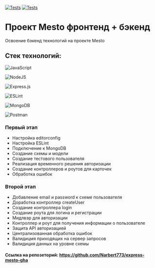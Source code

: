 [![Tests](../../actions/workflows/tests-13-sprint.yml/badge.svg)](../../actions/workflows/tests-13-sprint.yml) [![Tests](../../actions/workflows/tests-14-sprint.yml/badge.svg)](../../actions/workflows/tests-14-sprint.yml)

# Проект Mesto фронтенд + бэкенд

Освоение бэкенд технологий на проекте Mesto

## Стек технологий:

![JavaScript](https://img.shields.io/badge/javascript-%23323330.svg?style=for-the-badge&logo=javascript&logoColor=%23F7DF1E)

![NodeJS](https://img.shields.io/badge/node.js-6DA55F?style=for-the-badge&logo=node.js&logoColor=white)

![Express.js](https://img.shields.io/badge/express.js-%23404d59.svg?style=for-the-badge&logo=express&logoColor=%2361DAFB)

![ESLint](https://img.shields.io/badge/ESLint-4B3263?style=for-the-badge&logo=eslint&logoColor=white)

![MongoDB](https://img.shields.io/badge/MongoDB-%234ea94b.svg?style=for-the-badge&logo=mongodb&logoColor=white)

![Postman](https://img.shields.io/badge/Postman-FF6C37?style=for-the-badge&logo=postman&logoColor=white)

### Первый этап

   + Настройка editorconfig
   + Настройка ESLint
   + Подключение к MongoDB
   + Создание схемы и модели
   + Создание тестового пользователя
   + Реализация временного решения авторизации
   + Создание контроллеров и роутов для карточек
   + Обработка ошибок

### Второй этап

   + Добавление email и password к схеме пользователя
   + Доработка контроллер createUser
   + Создание контроллера login
   + Создание роута для логина и регистрации
   + Мидлвэр для авторизации
   + Контроллер и роут для получения информации о пользователе
   + Защита API авторизацией
   + Централизованная обработка ошибок
   + Валидицмя приходящих на сервер запросов
   + Валидиция данных на уровне схемы


#### Ссылка на репозеторий: https://github.com/Narbert773/express-mesto-gha
